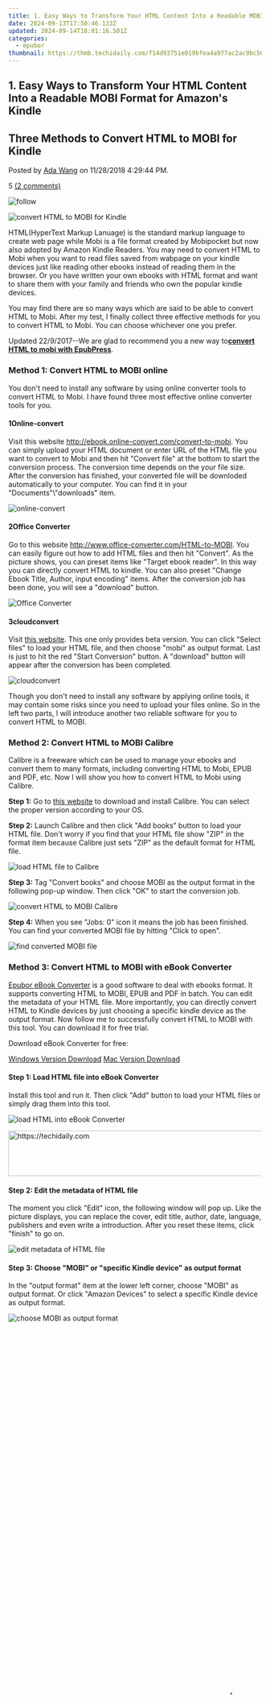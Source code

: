 ```yaml
---
title: 1. Easy Ways to Transform Your HTML Content Into a Readable MOBI Format for Amazon's Kindle
date: 2024-09-13T17:50:46.133Z
updated: 2024-09-14T18:01:16.501Z
categories:
  - epubor
thumbnail: https://thmb.techidaily.com/f14d93751e019bfea4a977ac2ac9bc564b77ea9b7c9b8b27159acb247e2b395b.jpg
---
```


## 1. Easy Ways to Transform Your HTML Content Into a Readable MOBI Format for Amazon's Kindle

## Three Methods to Convert HTML to MOBI for Kindle

Posted by [Ada Wang](https://plus.google.com/+AdaWang/posts) on 11/28/2018 4:29:44 PM.

5 [(2 comments)](http://www.epubor.com/#comment-area) 

![follow](http://www.epubor.com/images/follow.png)

![convert HTML to MOBI for Kindle](http://www.epubor.com/images/uppic/convert-HTML-to-MOBI-for-Kindle.jpg)

HTML(HyperText Markup Lanuage) is the standard markup language to create web page while Mobi is a file format created by Mobipocket but now also adopted by Amazon Kindle Readers. You may need to convert HTML to Mobi when you want to read files saved from wabpage on your kindle devices just like reading other ebooks instead of reading them in the browser. Or you have written your own ebooks with HTML format and want to share them with your family and friends who own the popular kindle devices.

You may find there are so many ways which are said to be able to convert HTML to Mobi. After my test, I finally collect three effective methods for you to convert HTML to Mobi. You can choose whichever one you prefer.

Updated 22/9/2017--We are glad to recommend you a new way to[**convert HTML to mobi with EpubPress**](https://tools.techidaily.com/epubor/products/). 

### Method 1: Convert HTML to MOBI online

You don't need to install any software by using online converter tools to convert HTML to Mobi. I have found three most effective online converter tools for you.

#### 1Online-convert

Visit this website <http://ebook.online-convert.com/convert-to-mobi>. You can simply upload your HTML document or enter URL of the HTML file you want to convert to Mobi and then hit "Convert file" at the bottom to start the conversion process. The conversion time depends on the your file size. After the conversion has finished, your converted file will be downloded automatically to your computer. You can find it in your "Documents"\\"downloads" item.

![online-convert](http://www.epubor.com/images/uppic/online-convert-software.jpg)

#### 2Office Converter

Go to this website <http://www.office-converter.com/HTML-to-MOBI>. You can easily figure out how to add HTML files and then hit "Convert". As the picture shows, you can preset items like "Target ebook reader". In this way you can directly convert HTML to kindle. You can also preset "Change Ebook Title, Author, input encoding" items. After the conversion job has been done, you will see a "download" button.

![Office Converter](http://www.epubor.com/images/uppic/Office-Converter.jpg)

#### 3cloudconvert

Visit [this website](https://cloudconvert.org/html-to-mobi). This one only provides beta version. You can click "Select files" to load your HTML file, and then choose "mobi" as output format. Last is just to hit the red "Start Conversion" button. A "download" button will appear after the conversion has been completed.

![cloudconvert](http://www.epubor.com/images/uppic/cloud-convert.jpg)

Though you don't need to install any software by applying online tools, it may contain some risks since you need to upload your files online. So in the left two parts, I will introduce another two reliable software for you to convert HTML to MOBI. 

### Method 2: Convert HTML to MOBI Calibre

Calibre is a freeware which can be used to manage your ebooks and convert them to many formats, including converting HTML to Mobi, EPUB and PDF, etc. Now I will show you how to convert HTML to Mobi using Calibre. 

**Step 1:** Go to [this website](http://calibre-ebook.com/download) to download and install Calibre. You can select the proper version according to your OS.

**Step 2:** Launch Calibre and then click "Add books" button to load your HTML file. Don't worry if you find that your HTML file show "ZIP" in the format item because Calibre just sets "ZIP" as the default format for HTML file.

![load HTML file to Calibre](http://www.epubor.com/images/uppic/load-HTML-to-Calibre.jpg)

**Step 3:** Tag "Convert books" and choose MOBI as the output format in the following pop-up window. Then click "OK" to start the conversion job.

![convert HTML to MOBI Calibre](http://www.epubor.com/images/uppic/convert-HTML-to-MOBI-Calibre.jpg)

**Step 4:** When you see "Jobs: 0" icon it means the job has been finished. You can find your converted MOBI file by hitting "Click to open".

![find converted MOBI file](http://www.epubor.com/images/uppic/find-converted-MOBI-file.jpg)

### Method 3: Convert HTML to MOBI with eBook Converter

[Epubor eBook Converter](https://tools.techidaily.com/epubor/ebook-converter/) is a good software to deal with ebooks format. It supports converting HTML to MOBI, EPUB and PDF in batch. You can edit the metadata of your HTML file. More importantly, you can directly convert HTML to Kindle devices by just choosing a specific kindle device as the output format. Now follow me to successfully convert HTML to MOBI with this tool. You can download it for free trial.

Download eBook Converter for free:

[Windows Version Download](http://download.epubor.com/epubor-converter.exe) [Mac Version Download](http://download.epubor.com/epubor-converter.zip)

#### Step 1: Load HTML file into eBook Converter

Install this tool and run it. Then click "Add" button to load your HTML files or simply drag them into this tool.

![load HTML into eBook Converter](http://www.epubor.com/images/uppic/load-HTMl-into-eBook-Converter.jpg)

<!-- affiliate ads begin -->
<a href="https://ephamedtechinc.pxf.io/c/5597632/2130532/26400" target="_top" id="2130532">
  <img src="//a.impactradius-go.com/display-ad/26400-2130532" border="0" alt="https://techidaily.com" width="728" height="90"/>
</a>
<img height="0" width="0" src="https://ephamedtechinc.pxf.io/i/5597632/2130532/26400" style="position:absolute;visibility:hidden;" border="0" />
<!-- affiliate ads end -->

#### Step 2: Edit the metadata of HTML file

The moment you click "Edit" icon, the following window will pop up. Like the picture displays, you can replace the cover, edit title, author, date, language, publishers and even write a introduction. After you reset these items, click "finish" to go on.

![edit metadata of HTML file](http://www.epubor.com/images/uppic/edit-metadata-of-HTML-file.jpg)

#### Step 3: Choose "MOBI" or "specific Kindle device" as output format

In the "output format" item at the lower left corner, choose "MOBI" as output format. Or click "Amazon Devices" to select a specific Kindle device as output format.

![choose MOBI as output format](http://www.epubor.com/images/uppic/choose-MOBI-as-output-format.jpg)

<!-- affiliate ads begin -->
<span id="2135472">
					<video width="864" height="1536" style="cursor:pointer"
           poster="//a.impactradius-go.com/display-clicktoplayimage/2135472.png"
           onclick="if(!this.playClicked){this.play();this.setAttribute('controls',true);this.playClicked=true;}">
	   <source src="//a.impactradius-go.com/display-ad/18498-2135472">
	   <img src="//a.impactradius-go.com/display-clicktoplayimage/2135472.png" style="border: none; height: 100%; width: 100%; object-fit: contain">
	</video>
	<div style="width:540px;text-align:center"><a href="javascript:window.open(decodeURIComponent('https%3A%2F%2Funicoeye.pxf.io%2Fc%2F5597632%2F2135472%2F18498'), '_blank');void(0);">Click here</a></div>
</span>
<img height="0" width="0" src="https://imp.pxf.io/i/5597632/2135472/18498" style="position:absolute;visibility:hidden;" border="0" />
<!-- affiliate ads end -->

#### Step 4: Start to convert HTML to MOBI or directly convert HTML to Kindle

After you set the output format, hit the big "Convert" button to start the conversion. You will see "Succeeded" when the job has been finished.

![convert HTML to MOBI with eBook Converter](http://www.epubor.com/images/uppic/convert-HTML-to-MOBI-with-eBook-Converter.jpg)

You can click "Open folder" to find your converted MOBI file.

![find converted MOBI files](http://www.epubor.com/images/uppic/find-converted-MOBI-files.jpg)

After converting HTML to MOBI free, you can read HTML in Kindle for PC or any of your Kindle devices.

![read converted HTML on Kindle](http://www.epubor.com/images/uppic/read-converted-HTML-on-Kindle.jpg)

Download eBook Converter for free:

[Windows Version Download](http://download.epubor.com/epubor-converter.exe) [Mac Version Download](http://download.epubor.com/epubor-converter.zip)

### New method: Convert HTML to Mobi with EpubPress

EpubPress is a service for stitching articles/blogs/webpages into a customized ebook. It is an open source Javascipt project, developed by Harold. **One of the most important feature of this tool is that it can also aggregate multiple pages into an e-book file.** What's more, it can removes website boilerplate and ads, and give you a clean content. ?

As a matter of fact, EpubPress can be used as browser plugin (chrome & Firefox), epub-press-js, and epub-press-widgets. We will introduce the use of brower plugin. It is avaible on the[Chorme Store](https://chrome.google.com/webstore/detail/epubpress/pnhdnpnnffpijjbnhnipkehhibchdeok) and [FireFox Add-ons](https://addons.mozilla.org/en-US/firefox/addon/epub-read-the-web-offline/). Let's instroudce how to use it on Chorme.

#### Step1: Add EpubPress to Chrome

 Just click on "Add to Chrome" to finish the extension installation. When EpubPress has been added to your chrome, your will see its icon on the top right of the plugin menu. Click on the EpubPress icon, then setting icons, you will see the picture as below. 

![EpubPress setting](http://www.epubor.com/images/uppic/EpubPress-settings.png)

<!-- affiliate ads begin -->
<a href="https://aligracehair.sjv.io/c/5597632/2115931/19272" target="_top" id="2115931">
  <img src="//a.impactradius-go.com/display-ad/19272-2115931" border="0" alt="https://techidaily.com" width="300" height="90"/>
</a>
<img height="0" width="0" src="https://aligracehair.sjv.io/i/5597632/2115931/19272" style="position:absolute;visibility:hidden;" border="0" />
<!-- affiliate ads end -->

#### Step 2: Set the EpubPress

Select the " Mobi" as the filetype. EpubPress provides two ways to get e-book files. One is to download the file to your local computer while the other is directly sending the ebook to your Kindle. If you want to send the mobi file to your Kindle, you need to fill in your Kindle email address in "Delivery Email". If you just want to download the ebook to your computer directly, keep this column blank.Then click on the "Save" button to save the settings.

Note: _If you choose to send the ebook directly to your Kindle, you have to add sender's email address(noreply@epub.press) to Kindle Approved Personal Document E-mail List. You have to visit and Manage Your Kindle at first. Sign in You Amazon account, go to "Your Kindle Account" from the left side menu and select "Personal Document Settings". Pay attention to the "Approved Personal Document E-mail List" and select "Add a new approved e-mail address". Enter your e-mail address then click on "Add Address."_

#### Step 3: Use the EpubPress

Now you can open the webpages you want to convert to Mobi at the Chrome, and then click on the EpubPress icon at the top right corner, you will see a picture as below.

![convert html to mobi with epubPress](http://www.epubor.com/images/uppic/Convert-webpages-to-mobi-with-EpubPress.png)

Firstly, fill in your own Title and Decriptions, otherwise the EpubPress will automatically generate them for you. Then, click the checkboes in front of the page you want to convert to an e-book and then click on the Download button.

If you have set a Delivery mail at step 2, the converted book will be sent to your Kindle. Or not, it will pop up the download window for you to select the location of the ebook on your computer.

Now you have 4 methods to convert html to Mobi eBooks. Choose the one you like!

Related Reading

* [How to Convert HTML to EPUB to Read HTML on iPad, Android, etc](https://tools.techidaily.com/epubor/products/)

![author](https://www.epubor.com/images/uppic/1-22-2013 12-03-06 AM.png)

<!-- affiliate ads begin -->
<span id="1975562">
					<video width="128" height="480" style="cursor:pointer"
           poster="//a.impactradius-go.com/display-clicktoplayimage/1975562.png"
           onclick="if(!this.playClicked){this.play();this.setAttribute('controls',true);this.playClicked=true;}">
	   <source src="//a.impactradius-go.com/display-ad/22993-1975562">
	   <img src="//a.impactradius-go.com/display-clicktoplayimage/1975562.png" style="border: none; height: 100%; width: 100%; object-fit: contain">
	</video>
	<div style="width:80px;text-align:center"><a href="javascript:window.open(decodeURIComponent('https%3A%2F%2Fhomestyler.sjv.io%2Fc%2F5597632%2F1975562%2F22993'), '_blank');void(0);">Click here</a></div>
</span>
<img height="0" width="0" src="https://imp.pxf.io/i/5597632/1975562/22993" style="position:absolute;visibility:hidden;" border="0" />
<!-- affiliate ads end -->

[Ada Wang](https://plus.google.com/+AdaWang/posts) works for Epubor and writes articles for a collection of blogs such as ebookconverter.blogspot.com.

SHARING IS GREAT!

[Tweet](https://twitter.com/share) 

[SAVE PAGE AS PDF](https://tools.techidaily.com/epubor/products/) 

2 Comments

[reply](https://tools.techidaily.com/epubor/products/) 

[reply](https://tools.techidaily.com/epubor/products/) 

Peter

[Re:Convert HTML to MOBI](https://tools.techidaily.com/epubor/products/)

07/25/2018 11:56:42

Wonderfully useful. Thanks.

[reply](https://tools.techidaily.com/epubor/products/) 

KALISHNKOVA

[Re:Convert HTML to MOBI](https://tools.techidaily.com/epubor/products/)

09/12/2023 01:48:50

VERY COOL. VERY USEFUL ARTICLE. HELPFUL. SAVED ME $1,000,000.

[reply](https://tools.techidaily.com/epubor/products/) 

Leave a comment

| Rating |  |
| ------ |  |

| YourName | \*  1 to 50 chars |
| -------- | ----------------- |

| email | Internet Email |
| ----- | -------------- |

| Comments | UBB Editor |
| -------- | ---------- |

<ins class="adsbygoogle"
     style="display:block"
     data-ad-format="autorelaxed"
     data-ad-client="ca-pub-7571918770474297"
     data-ad-slot="1223367746"></ins>

<ins class="adsbygoogle"
     style="display:block"
     data-ad-client="ca-pub-7571918770474297"
     data-ad-slot="8358498916"
     data-ad-format="auto"
     data-full-width-responsive="true"></ins>

<span class="atpl-alsoreadstyle">Also read:</span>
<div><ul>
<li><a href="https://discord-videos.techidaily.com/new-unlocking-free-anime-gifs-in-discord-nitro-inclusive-for-2024/"><u>[New] Unlocking Free Anime GIFs in Discord Nitro Inclusive for 2024</u></a></li>
<li><a href="https://win11.techidaily.com/advanced-tips-for-ntfs-compression-in-win11-systems/"><u>Advanced Tips for NTFS Compression in Win11 Systems</u></a></li>
<li><a href="https://solve-howtos.techidaily.com/comparing-reading-experiences-kindle-oasis-vs-kobo-aura-one-in-2017/"><u>Comparing Reading Experiences: Kindle Oasis Vs. Kobo Aura One in 2017</u></a></li>
<li><a href="https://solve-howtos.techidaily.com/comprehensive-guide-understanding-the-meaning-and-significance-of-requiem-qanda/"><u>Comprehensive Guide: Understanding the Meaning and Significance of Requiem - Q&A</u></a></li>
<li><a href="https://extra-hints.techidaily.com/copyright-freedom-tunes-best-free-melodies-for-zen-for-2024/"><u>Copyright-Freedom Tunes - Best Free Melodies for Zen for 2024</u></a></li>
<li><a href="https://solve-howtos.techidaily.com/download-and-enjoy-free-audiobooks-anytime-anywhere-best-apps-for-android-devices/"><u>Download & Enjoy Free Audiobooks Anytime, Anywhere: Best Apps for Android Devices</u></a></li>
<li><a href="https://os-tips.techidaily.com/easy-tips-for-tracking-down-installed-applications-and-files-on-iphonesipads/"><u>Easy Tips for Tracking Down Installed Applications and Files on iPhones/iPads</u></a></li>
<li><a href="https://extra-hints.techidaily.com/livestream-launchpad-duel-go-with-xsplit-or-opt-for-obs/"><u>Livestream Launchpad Duel Go with XSplit or Opt for OBS?</u></a></li>
<li><a href="https://tech-haven.techidaily.com/mastering-the-fast-track-activating-advanced-startup-in-windows-10-with-minimal-hassle/"><u>Mastering the Fast Track: Activating Advanced Startup in Windows 10 with Minimal Hassle</u></a></li>
<li><a href="https://solve-howtos.techidaily.com/understanding-file-management-and-organization-techniques/"><u>Understanding File Management & Organization Techniques</u></a></li>
<li><a href="https://solve-howtos.techidaily.com/unlocking-your-kindle-library-how-to-bypass-drm-on-azw3-books-for-the-newest-edition-year-2024/"><u>Unlocking Your Kindle Library: How to Bypass DRM on AZW3 Books for the Newest Edition (Year 2024)</u></a></li>
<li><a href="https://solve-howtos.techidaily.com/unlocking-your-pdfs-step-by-step-guide-to-bypassing-adobes-drm-protection/"><u>Unlocking Your PDFs: Step-by-Step Guide to Bypassing Adobe's DRM Protection</u></a></li>
<li><a href="https://fake-location.techidaily.com/what-is-fake-gps-location-pro-and-is-it-good-on-samsung-galaxy-a25-5g-drfone-by-drfone-virtual-android/"><u>What is Fake GPS Location Pro and Is It Good On Samsung Galaxy A25 5G? | Dr.fone</u></a></li>
</ul></div>

